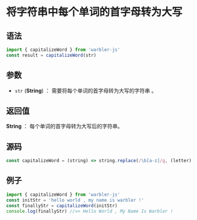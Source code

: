 <!--
 * @Author: 一尾流莺
 * @Description:将字符串中每个单词的首字母转为大写
 * @Date: 2021-09-13 18:19:33
 * @LastEditTime: 2021-10-08 11:04:03
 * @FilePath: \warblerjs-guide\docs\guide\string\capitalizeWord.md
-->

# 将字符串中每个单词的首字母转为大写

## 语法


```js
import { capitalizeWord } from 'warbler-js'
const result = capitalizeWord(str)
```

## 参数

- `str` (**String**) ： 需要将每个单词的首字母转为大写的字符串 。


## 返回值

**String** ： 每个单词的首字母转为大写后的字符串。

## 源码

```js
const capitalizeWord = (string) => string.replace(/\b[a-z]/g, (letter) => letter.toUpperCase());
```


## 例子


```js
import { capitalizeWord } from 'warbler-js'
const initStr = 'hello world , my name is warbler !'
const finallyStr = capitalizeWord(initStr)
console.log(finallyStr) //=> Hello World , My Name Is Warbler !
```
